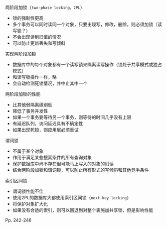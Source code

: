 两阶段加锁（`two-phase locking，2PL`）

-   锁的强制性更高
-   多个事务可以同时读同一个对象，只要出现写，修改，删除，则必须加锁（读写锁？）
-   不会出现读到旧值的情况
-   可以防止更新丢失和写倾斜



实现两阶段加锁

-   数据库中的每个对象都有一个读写锁来隔离读写操作（锁处于共享模式或独占模式）
-   和读写锁操作一样，略
-   会自动检测死锁情况，并中止其中一个



两阶段加锁的性能

-   比其他弱隔离级别低
-   降低了事务并发性
-   如果一个事务要等待另一个事务，则等待的时间几乎没有上限
-   有延迟队列，访问延迟具有不确定性
-   如果出现死锁，则应用层必须重试



谓词锁

-   不属于某个对象
-   作用于满足某些搜索条件的所有查询对象
-   保护数据库中尚不存在但可能马上写入的对象的幻读
-   结合两阶段加锁和谓词锁，可以防止所有形式的写倾斜和其他竞争条件





索引区间锁

-   谓词锁性能不佳
-   使用2PL的数据库大都使用索引区间锁（`next-key locking`）
-   将保护对象扩大化
-   如果没有合适的索引，则可以回退到对整个表施加共享锁，但是影响性能



Pp. 242-246